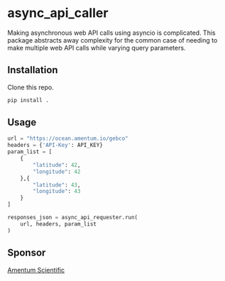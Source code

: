 # async_api_caller

Making asynchronous web API calls using asyncio is complicated. This package abstracts away complexity for the common case of needing to make multiple web API calls while varying query parameters. 

## Installation 

Clone this repo. 

```bash
pip install . 
```

## Usage 

```Python 
url = "https://ocean.amentum.io/gebco"
headers = {'API-Key': API_KEY}
param_list = [
    {
        "latitude": 42,
        "longitude": 42
    },{
        "latitude": 43,
        "longitude": 43
    }
]

responses_json = async_api_requester.run(
    url, headers, param_list
)
```

## Sponsor 

[Amentum Scientific](https://amentum.io)

